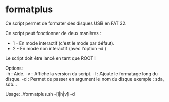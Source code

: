 # formatplus
Ce script permet de formater des disques USB en FAT 32.

Ce script peut fonctionner de deux manières :
* 1 - En mode interactif (c'est le mode par défaut).
* 2 - En mode non interactif (avec l'option -d <sdX>)
 
Le script doit être lancé en tant que ROOT !                                                 
                                                  
Options:                                          
    -h    : Aide.
    -v    : Affiche la version du script.
    -l    : Ajoute le formatage long du disque.
 -d <sdX> : Permet de passer en argument le nom du disque exemple : sda, sdb...

Usage: ./formatplus.sh -[l|h|v] -d <sdX>                                            
